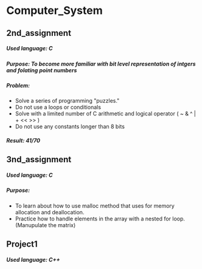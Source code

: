 # Computer_System
## 2nd_assignment
  ##### Used language: C
  ##### Purpose: To become more familiar with bit level representation of intgers and folating point numbers
  ##### Problem:
  - Solve a series of programming "puzzles."
  - Do not use a loops or conditionals
  - Solve with a limited number of C arithmetic and logical operator ( ~ & ^ | + << >> )
  - Do not use any constants longer than 8 bits
  ##### Result: 41/70
  
## 3nd_assignment
  ##### Used language: C
  ##### Purpose: 
  - To learn about how to use malloc method that uses for memory allocation and deallocation.
  - Practice how to handle elements in the array with a nested for loop.(Manupulate the matrix)
  
## Project1
  ##### Used language: C++
  ##### 
